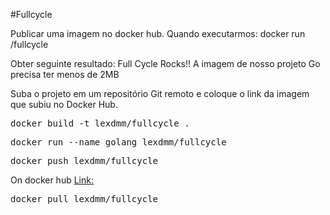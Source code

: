 #Fullcycle

Publicar uma imagem no docker hub. Quando executarmos:
docker run <seu-user>/fullcycle

Obter seguinte resultado: Full Cycle Rocks!!
A imagem de nosso projeto Go precisa ter menos de 2MB

Suba o projeto em um repositório Git remoto e coloque o link da imagem que subiu no Docker Hub.

<pre>
docker build -t lexdmm/fullcycle .
</pre>

<pre>
docker run --name golang lexdmm/fullcycle
</pre>

<pre>
docker push lexdmm/fullcycle
</pre>

On docker hub
[Link:](https://hub.docker.com/repository/docker/lexdmm/fullcycle/general)
<pre>
docker pull lexdmm/fullcycle
</pre>